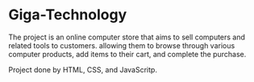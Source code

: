 # Giga-Technology

The project is an online computer store that aims to sell computers and related tools to customers.
allowing them to browse through various computer products, add items to their cart, and complete the purchase.

Project done by HTML, CSS, and JavaScritp.
